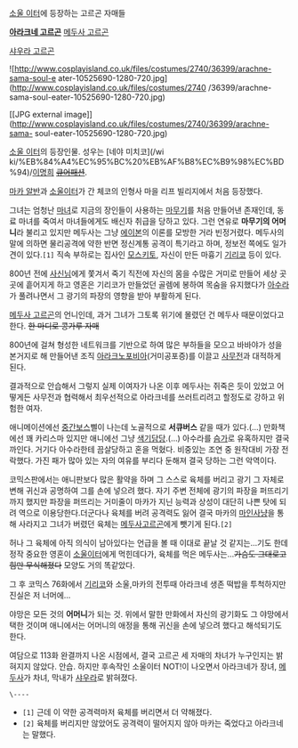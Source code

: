 [소울 이터](%EC%86%8C%EC%9A%B8%20%EC%9D%B4%ED%84%B0.md)에 등장하는 고르곤 자매들

**[아라크네 고르곤](%EC%95%84%EB%9D%BC%ED%81%AC%EB%84%A4%20%EA%B3%A0%EB%A5%B4%EA%B3%A4.md)**
[메두사 고르곤](%EB%A9%94%EB%91%90%EC%82%AC%20%EA%B3%A0%EB%A5%B4%EA%B3%A4.md)

[샤우라 고르곤](%EC%83%A4%EC%9A%B0%EB%9D%BC%20%EA%B3%A0%EB%A5%B4%EA%B3%A4.md)

![http://www.cosplayisland.co.uk/files/costumes/2740/36399/arachne-sama-soul-e
ater-10525690-1280-720.jpg](http://www.cosplayisland.co.uk/files/costumes/2740
/36399/arachne-sama-soul-eater-10525690-1280-720.jpg)

[[JPG external
image]](http://www.cosplayisland.co.uk/files/costumes/2740/36399/arachne-sama-
soul-eater-10525690-1280-720.jpg)

  
[소울 이터](%EC%86%8C%EC%9A%B8%20%EC%9D%B4%ED%84%B0.md)의 등장인물. 성우는 [네야 미치코](/wi
ki/%EB%84%A4%EC%95%BC%20%EB%AF%B8%EC%B9%98%EC%BD%94)/[이명희](%EC%9D%B4%EB%AA%85%ED%9D%AC.md) <del>[큐어패션](%ED%9E%88%EA%B0%80%EC%8B%9C%20%EC%84%B8%EC%B8%A0%EB%82%98.md)</del>.

[마카 알반](%EB%A7%88%EC%B9%B4%20%EC%95%8C%EB%B0%98.md)과 [소울이터](%EC%86%8C%EC%9A%B8%20%EC%9D%B4%ED%84%B0%28%EC%9D%B8%EB%AC%BC%29.md)가 간
체코의 인형사 마을 리프 빌리지에서 처음 등장했다.

그녀는 엄청난 [마녀](%EB%A7%88%EB%85%80.md)로 지금의 장인들이 사용하는
[마무기](%EB%A7%88%EB%AC%B4%EA%B8%B0.md)를 처음 만들어낸 존재인데, 동료 마녀를 죽여서 마녀들에게도 배신자
취급을 당하고 있다. 그런 연유로 **마무기의 어머니**라 불리고 있지만 메두사는 그냥
[에이본](%EC%97%90%EC%9D%B4%EB%B3%B8.md)의 이론를 모방한 거라 빈정거렸다. 메두사의 말에 의하면 물리공격에
약한 반면 정신계통 공격이 특기라고 하며, 정보전 쪽에도 일가견이 있다.`[1]` 직속 부하로는 집사인
[모스키토](%EB%AA%A8%EC%8A%A4%ED%82%A4%ED%86%A0#s-4.md), 자신이 만든 마흉기
[기리코](%EA%B8%B0%EB%A6%AC%EC%BD%94.md) 등이 있다.

800년 전에 [사신님](%EC%82%AC%EC%8B%A0%EB%8B%98.md)에게 쫓겨서 죽기 직전에 자신의 몸을 수많은 거미로
만들어 세상 곳곳에 흩어지게 하고 영혼은 기리코가 만들었던 골렘에 봉하여 목숨을 유지했다가 [아수라](%EC%95%84%EC%88%98%EB%9D%BC%28%EC%86%8C%EC%9A%B8%20%EC%9D%B4%ED%84%B0%29.md)가 풀려나면서 그 광기의 파장의
영향을 받아 부활하게 된다.

[메두사 고르곤](%EB%A9%94%EB%91%90%EC%82%AC%20%EA%B3%A0%EB%A5%B4%EA%B3%A4.md)의
언니인데, 과거 그녀가 그토록 위기에 몰렸던 건 메두사 때문이었다고 한다. <del>한 마디로 콩가루 자매</del>

800년에 걸쳐 형성한 네트워크를 기반으로 하여 많은 부하들을 모으고 바바야가 성을 본거지로 해 만들어낸 조직 [아라크노포비아](%EC%95%84%EB%9D%BC%ED%81%AC%EB%85%B8%ED%8F%AC%EB%B9%84%EC%95%84.md)(거미공포증)를 이끌고
[사무전](%EC%82%AC%EB%AC%B4%EC%A0%84.md)과 대적하게 된다.

결과적으로 안습해서 그렇지 실제 이여자가 나온 이후 메두사는 쥐죽은 듯이 있었고 어떻게든 사무전과 협력해서 최우선적으로 아라크네를
쓰러트리려고 할정도로 강하고 위험한 여자.

애니메이션에선 [중간보스](%EC%A4%91%EA%B0%84%EB%B3%B4%EC%8A%A4.md)삘이 나는데 노골적으로
**서큐버스** 같을 때가 있다.(…) 만화책에선 꽤 카리스마 있지만 애니에선 그냥
[색기담당](%EC%83%89%EA%B8%B0%EB%8B%B4%EB%8B%B9.md).(…) 아수라를
[슴가](%EC%8A%B4%EA%B0%80.md)로 유혹하지만 결국 까인다. 거기다 아수라한테 끔살당하고 혼을 먹혔다. 비중있는 조연
중 원작대비 가장 전락했다. 가진 패가 많아 있는 자의 여유를 부리다 둔해져 결국 당하는 그런 악역이다.

코믹스판에서는 애니판보다 많은 활약을 하며 그 스스로 육체를 버리고 광기 그 자체로 변해 귀신과 공명하여 그를 손에 넣으려 했다. 자기 주변
전체에 광기의 파장을 퍼뜨리기까지 했지만 파장을 퍼뜨리는 거미줄이 마카가 지닌 능력과 상성이 대단히 나쁜 탓에 되려 역으로
이용당한다.더군다나 육체를 버려 공격력도 잃어 결국 마카의
[마인사냥](%EB%A7%88%EC%9D%B8%EC%82%AC%EB%83%A5.md)을 통해 사라지고 그녀가 버렸던 육체는 [메두사고르곤](%EB%A9%94%EB%91%90%EC%82%AC%20%EA%B3%A0%EB%A5%B4%EA%B3%A4.md)에게 뺏기게
된다.`[2]`

허나 그 육체에 아직 의식이 남아있다는 언급을 볼 때 이대로 끝날 것 같지는...기도 한데 정작 중요한 영혼이 [소울이터](%EC%86%8C%EC%9A%B8%20%EC%9D%B4%ED%84%B0%28%EC%9D%B8%EB%AC%BC%29.md)에게
먹힌데다가, 육체를 먹은 메두사는...<del>가슴도 그대로고 힘만 무식해졌다</del> 모양도 거의 똑같았다.

그 후 코믹스 76화에서 [기리코](%EA%B8%B0%EB%A6%AC%EC%BD%94.md)와 소울,마카의 전투때 아라크네 생존 떡밥을
투척하지만 진실은 저 너머에...

야망은 모든 것의 **어머니**가 되는 것. 위에서 말한 만화에서 자신의 광기화도 그 야망에서 택한 것이며 애니에서는 어머니의 애정을 통해
귀신을 손에 넣으려 했다고 해석되기도 한다.

여담으로 113화 완결까지 나온 시점에서, 결국 고르곤 세 자매의 차녀가 누구인지는 밝혀지지 않았다. 안습. 하지만 후속작인 소울이터
NOT!이 나오면서 아라크네가 장녀,
[메두사](%EB%A9%94%EB%91%90%EC%82%AC%20%EA%B3%A0%EB%A5%B4%EA%B3%A4.md)가 차녀,
막내가 [샤우라](%EC%83%A4%EC%9A%B0%EB%9D%BC%20%EA%B3%A0%EB%A5%B4%EA%B3%A4.md)로
밝혀졌다.

`\----`

  * `[1]` 근데 이 약한 공격력마저 육체를 버리면서 더 약해졌다.
  * `[2]` 육체를 버리지만 않았어도 공격력이 떨어지지 않아 마카는 죽었다고 아라크네는 말했다.

